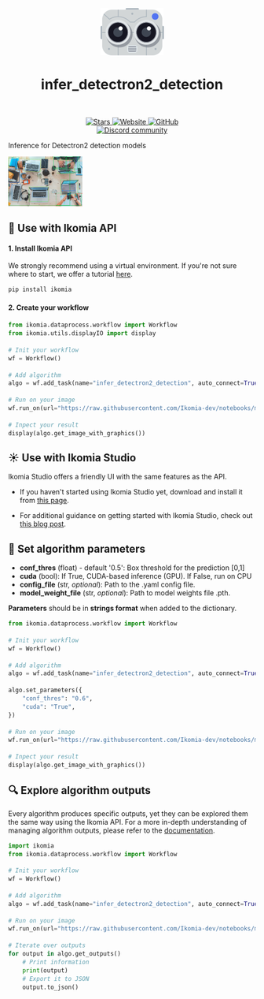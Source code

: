 <div align="center">
  <img src="https://raw.githubusercontent.com/Ikomia-hub/infer_detectron2_detection/main/icons/detectron2.png" alt="Algorithm icon">
  <h1 align="center">infer_detectron2_detection</h1>
</div>
<br />
<p align="center">
    <a href="https://github.com/Ikomia-hub/infer_detectron2_detection">
        <img alt="Stars" src="https://img.shields.io/github/stars/Ikomia-hub/infer_detectron2_detection">
    </a>
    <a href="https://app.ikomia.ai/hub/">
        <img alt="Website" src="https://img.shields.io/website/http/app.ikomia.ai/en.svg?down_color=red&down_message=offline&up_message=online">
    </a>
    <a href="https://github.com/Ikomia-hub/infer_detectron2_detection/blob/main/LICENSE.md">
        <img alt="GitHub" src="https://img.shields.io/github/license/Ikomia-hub/infer_detectron2_detection.svg?color=blue">
    </a>    
    <br>
    <a href="https://discord.com/invite/82Tnw9UGGc">
        <img alt="Discord community" src="https://img.shields.io/badge/Discord-white?style=social&logo=discord">
    </a> 
</p>

Inference for Detectron2 detection models

<img src="https://raw.githubusercontent.com/Ikomia-hub/infer_detectron2_detection/main/icons/output.jpg"  alt="Illustrative image" width="30%" height="30%">



## :rocket: Use with Ikomia API

#### 1. Install Ikomia API

We strongly recommend using a virtual environment. If you're not sure where to start, we offer a tutorial [here](https://www.ikomia.ai/blog/a-step-by-step-guide-to-creating-virtual-environments-in-python).

```sh
pip install ikomia
```

#### 2. Create your workflow


```python
from ikomia.dataprocess.workflow import Workflow
from ikomia.utils.displayIO import display

# Init your workflow
wf = Workflow()

# Add algorithm
algo = wf.add_task(name="infer_detectron2_detection", auto_connect=True)

# Run on your image  
wf.run_on(url="https://raw.githubusercontent.com/Ikomia-dev/notebooks/main/examples/img/img_work.jpg")

# Inpect your result
display(algo.get_image_with_graphics())

```

## :sunny: Use with Ikomia Studio

Ikomia Studio offers a friendly UI with the same features as the API.

- If you haven't started using Ikomia Studio yet, download and install it from [this page](https://www.ikomia.ai/studio).

- For additional guidance on getting started with Ikomia Studio, check out [this blog post](https://www.ikomia.ai/blog/how-to-get-started-with-ikomia-studio).

## :pencil: Set algorithm parameters
 
- **conf_thres** (float) - default '0.5': Box threshold for the prediction [0,1]
- **cuda** (bool): If True, CUDA-based inference (GPU). If False, run on CPU
- **config_file** (str, *optional*): Path to the .yaml config file.
- **model_weight_file** (str, *optional*): Path to model weights file .pth.

**Parameters** should be in **strings format**  when added to the dictionary.

```python
from ikomia.dataprocess.workflow import Workflow

# Init your workflow
wf = Workflow()

# Add algorithm
algo = wf.add_task(name="infer_detectron2_detection", auto_connect=True)

algo.set_parameters({
    "conf_thres": "0.6",
    "cuda": "True",
})

# Run on your image  
wf.run_on(url="https://raw.githubusercontent.com/Ikomia-dev/notebooks/main/examples/img/img_work.jpg")

# Inpect your result
display(algo.get_image_with_graphics())
```

## :mag: Explore algorithm outputs

Every algorithm produces specific outputs, yet they can be explored them the same way using the Ikomia API. For a more in-depth understanding of managing algorithm outputs, please refer to the [documentation](https://ikomia-dev.github.io/python-api-documentation/advanced_guide/IO_management.html).

```python
import ikomia
from ikomia.dataprocess.workflow import Workflow

# Init your workflow
wf = Workflow()

# Add algorithm
algo = wf.add_task(name="infer_detectron2_detection", auto_connect=True)

# Run on your image  
wf.run_on(url="https://raw.githubusercontent.com/Ikomia-dev/notebooks/main/examples/img/img_work.jpg")

# Iterate over outputs
for output in algo.get_outputs()
    # Print information
    print(output)
    # Export it to JSON
    output.to_json()
```


